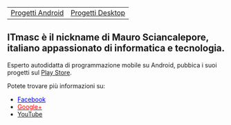 <table>
  <tbody>
  <tr>
    <td><a href='andr_proj/home.html'>Progetti Android</a></td>
    <td><a href='desk_proj/home.html'>Progetti Desktop</a></td>
  </tr>
  </tbody>
</table>
<h2>ITmasc è il nickname di Mauro Sciancalepore, italiano appassionato di informatica e tecnologia.</h2>
<p>Esperto autodidatta di programmazione mobile su Android, pubbica i suoi progetti sul <a href='https://play.google.com/store/apps/dev?id=8923012172692890020' target="_blank" >Play Store</a>.</p>
<p>Potete trovare più informazioni su:</p>
<ul>
  <li><a href='https://facebook.com/itmasc' target="_blank"><font color='blue'>Facebook</font></a></li>
  <li><a href='https://plus.google.com/+ITmasc' target="_blank"><font color='red'>Google+</font></a></li>
  <li><a href='https://www.youtube.com/channel/UC0LfDHpSWoS6QPWj0mEcgQA' target="_blank">YouTube</a></li>
</ul>


